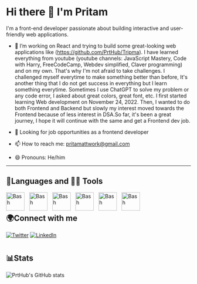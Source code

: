 # Hi there 👋 I'm Pritam

I'm a front-end developer passionate about building interactive and user-friendly web applications.

- 🌱  I’m working on React and trying to build some great-looking web applications like (https://github.com/PrtHub/Tripma). I have learned everything from youtube (youtube channels: JavaScript Mastery, Code with Harry, FreeCodeCamp, Webdev simplified, Claver programming) and on my own. That's why I'm not afraid to take challenges. I challenged myself everytime to make something better than before, It's another thing that I do not get success in everything but I learn something everytime. Sometimes I use ChatGPT to solve my problem or any code error, I asked about great colors, great font, etc. I first started learning Web development on November 24, 2022. Then, I wanted to do both Frontend and Backend but slowly my interest moved towards the Frontend because of less interest in DSA.So far, it's been a great journey, I hope it will continue with the same and get a Frontend dev job.  

- 💼 Looking for job opportunities as a frontend developer
- 📫 How to reach me: pritamattwork@gmail.com
- 😄 Pronouns: He/him

---

## 🧰Languages and 🧰🧰 Tools
<img align="left" alt="Bash" width="50px" style="padding-right:10px;" src="https://img.icons8.com/color/48/000000/react-native.png" />
<img align="left" alt="Bash" width="50px" style="padding-right:10px;" src="https://img.icons8.com/color/48/000000/html-5--v1.png" />
<img align="left" alt="Bash" width="50px" style="padding-right:10px;" src="https://img.icons8.com/color/48/000000/css3.png" />
<img align="left" alt="Bash" width="50px" style="padding-right:10px;" src="https://img.icons8.com/color/48/000000/javascript--v1.png" />
<img align="left" alt="Bash" width="50px" style="padding-right:10px;" src="https://img.icons8.com/fluency/48/000000/tailwind_css.png" />
<img align="left" alt="Bash" width="50px" style="padding-right:10px;" src="https://img.icons8.com/color/48/000000/git.png" />

<br/>

#

## 🌍Connect with me


[![Twitter](https://img.icons8.com/fluency/48/000000/twitter.png)](https://twitter.com/PritamGhosh010)
[![LinkedIn](https://img.icons8.com/fluency/48/000000/linkedin.png)](https://www.linkedin.com/in/pritam-ghosh-dev/)


#

## 📊Stats

![PrtHub's GitHub stats](https://github-readme-stats.vercel.app/api?username=PrtHub&show_icons=true&theme=tokyonight)

<!--
**PrtHub/PrtHub** is a ✨ _special_ ✨ repository because its `README.md` (this file) appears on your GitHub profile.

Here are some ideas to get you started:

- 🔭 I’m currently working on ...
- 🌱 I’m currently learning ...
- 👯 I’m looking to collaborate on ...
- 🤔 I’m looking for help with ...
- 💬 Ask me about ...
- 📫 How to reach me: ...
- 😄 Pronouns: ...
- ⚡ Fun fact: ...
-->
